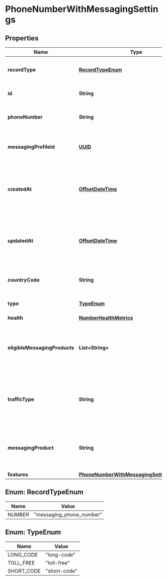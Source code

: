 # PhoneNumberWithMessagingSettings

## Properties
Name | Type | Description | Notes
------------ | ------------- | ------------- | -------------
**recordType** | [**RecordTypeEnum**](#RecordTypeEnum) | Identifies the type of the resource. |  [optional]
**id** | **String** | Identifies the type of resource. |  [optional]
**phoneNumber** | **String** | +E.164 formatted phone number. |  [optional]
**messagingProfileId** | [**UUID**](UUID.md) | Unique identifier for a messaging profile. |  [optional]
**createdAt** | [**OffsetDateTime**](OffsetDateTime.md) | ISO 8601 formatted date indicating when the resource was created. |  [optional]
**updatedAt** | [**OffsetDateTime**](OffsetDateTime.md) | ISO 8601 formatted date indicating when the resource was updated. |  [optional]
**countryCode** | **String** | ISO 3166-1 alpha-2 country code. |  [optional]
**type** | [**TypeEnum**](#TypeEnum) | The type of the phone number |  [optional]
**health** | [**NumberHealthMetrics**](NumberHealthMetrics.md) |  |  [optional]
**eligibleMessagingProducts** | **List&lt;String&gt;** | The messaging products that this number can be registered to use |  [optional]
**trafficType** | **String** | The messaging traffic or use case for which the number is currently configured. |  [optional]
**messagingProduct** | **String** | The messaging product that the number is registered to use |  [optional]
**features** | [**PhoneNumberWithMessagingSettingsFeatures**](PhoneNumberWithMessagingSettingsFeatures.md) |  |  [optional]

<a name="RecordTypeEnum"></a>
## Enum: RecordTypeEnum
Name | Value
---- | -----
NUMBER | &quot;messaging_phone_number&quot;

<a name="TypeEnum"></a>
## Enum: TypeEnum
Name | Value
---- | -----
LONG_CODE | &quot;long-code&quot;
TOLL_FREE | &quot;toll-free&quot;
SHORT_CODE | &quot;short-code&quot;
